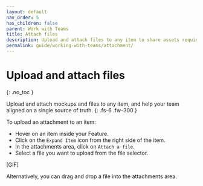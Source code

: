 ```yaml
---
layout: default
nav_order: 5
has_children: false
parent: Work with Teams
title: Attach files
description: Upload and attach files to any item to share assets required to ship your projects on time.
permalink: guide/working-with-teams/attachment/
---
```

# Upload and attach files
{: .no_toc }

Upload and attach mockups and files to any item, and help your team aligned on a single source of truth.
{: .fs-6 .fw-300 }

To upload an attachment to an item:
- Hover on an item inside your Feature. 
- Click on the ```Expand Item``` icon from the right side of the item.
- In the attachments area, click on ```Attach a file```.
- Select a file you want to upload from the file selector.

[GIF]

Alternatively, you can drag and drop a file into the attachments area.
